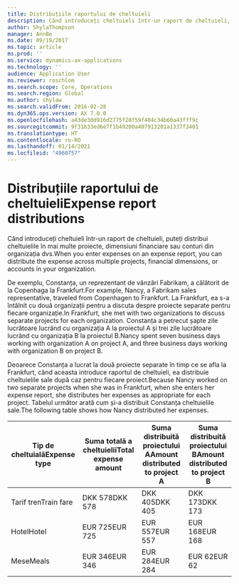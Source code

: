 ```yaml
---
title: Distribuțiile raportului de cheltuieli
description: Când introduceți cheltuieli într-un raport de cheltuieli, puteți distribui cheltuielile în mai multe proiecte, persoane juridice sau conturi din organizația dvs.
author: ShylaThompson
manager: AnnBe
ms.date: 09/19/2017
ms.topic: article
ms.prod: ''
ms.service: dynamics-ax-applications
ms.technology: ''
audience: Application User
ms.reviewer: roschlom
ms.search.scope: Core, Operations
ms.search.region: Global
ms.author: shylaw
ms.search.validFrom: 2016-02-28
ms.dyn365.ops.version: AX 7.0.0
ms.openlocfilehash: a43de30d916d2775f28f59f404c34b60a43fff9c
ms.sourcegitcommit: 9f31b33ed6e7f1b49200a407913201a1337f3401
ms.translationtype: HT
ms.contentlocale: ro-RO
ms.lasthandoff: 01/14/2021
ms.locfileid: "4960757"
---
```

# <a name="expense-report-distributions"></a><span data-ttu-id="0e925-103">Distribuțiile raportului de cheltuieli</span><span class="sxs-lookup"><span data-stu-id="0e925-103">Expense report distributions</span></span>

<span data-ttu-id="0e925-104">Când introduceți cheltuieli într-un raport de cheltuieli, puteți distribui cheltuielile în mai multe proiecte, dimensiuni financiare sau conturi din organizația dvs.</span><span class="sxs-lookup"><span data-stu-id="0e925-104">When you enter expenses on an expense report, you can distribute the expense across multiple projects, financial dimensions, or accounts in your organization.</span></span>

<span data-ttu-id="0e925-105">De exemplu, Constanța, un reprezentant de vânzări Fabrikam, a călătorit de la Copenhaga la Frankfurt.</span><span class="sxs-lookup"><span data-stu-id="0e925-105">For example, Nancy, a Fabrikam sales representative, traveled from Copenhagen to Frankfurt.</span></span> <span data-ttu-id="0e925-106">La Frankfurt, ea s-a întâlnit cu două organizații pentru a discuta despre proiecte separate pentru fiecare organizație.</span><span class="sxs-lookup"><span data-stu-id="0e925-106">In Frankfurt, she met with two organizations to discuss separate projects for each organization.</span></span> <span data-ttu-id="0e925-107">Constanța a petrecut șapte zile lucrătoare lucrând cu organizația A la proiectul A și trei zile lucrătoare lucrând cu organizația B la proiectul B.</span><span class="sxs-lookup"><span data-stu-id="0e925-107">Nancy spent seven business days working with organization A on project A, and three business days working with organization B on project B.</span></span>

<span data-ttu-id="0e925-108">Deoarece Constanța a lucrat la două proiecte separate în timp ce se afla la Frankfurt, când aceasta introduce raportul de cheltuieli, ea distribuie cheltuielile sale după caz pentru fiecare proiect.</span><span class="sxs-lookup"><span data-stu-id="0e925-108">Because Nancy worked on two separate projects when she was in Frankfurt, when she enters her expense report, she distributes her expenses as appropriate for each project.</span></span> <span data-ttu-id="0e925-109">Tabelul următor arată cum și-a distribuit Constanța cheltuielile sale.</span><span class="sxs-lookup"><span data-stu-id="0e925-109">The following table shows how Nancy distributed her expenses.</span></span>


| <span data-ttu-id="0e925-110">Tip de cheltuială</span><span class="sxs-lookup"><span data-stu-id="0e925-110">Expense type</span></span> | <span data-ttu-id="0e925-111">Suma totală a cheltuielii</span><span class="sxs-lookup"><span data-stu-id="0e925-111">Total expense amount</span></span>|<span data-ttu-id="0e925-112">Suma distribuită proiectului A</span><span class="sxs-lookup"><span data-stu-id="0e925-112">Amount distributed to project A</span></span>| <span data-ttu-id="0e925-113">Suma distribuită proiectului B</span><span class="sxs-lookup"><span data-stu-id="0e925-113">Amount distributed to project B</span></span> |
|--------------|---------------------|-------------------------------|---------------------------------|
|<span data-ttu-id="0e925-114">Tarif tren</span><span class="sxs-lookup"><span data-stu-id="0e925-114">Train fare</span></span>   |<span data-ttu-id="0e925-115">DKK 578</span><span class="sxs-lookup"><span data-stu-id="0e925-115">DKK 578</span></span>              |<span data-ttu-id="0e925-116">DKK 405</span><span class="sxs-lookup"><span data-stu-id="0e925-116">DKK 405</span></span>                        |<span data-ttu-id="0e925-117">DKK 173</span><span class="sxs-lookup"><span data-stu-id="0e925-117">DKK 173</span></span>                          |
|<span data-ttu-id="0e925-118">Hotel</span><span class="sxs-lookup"><span data-stu-id="0e925-118">Hotel</span></span>         |<span data-ttu-id="0e925-119">EUR 725</span><span class="sxs-lookup"><span data-stu-id="0e925-119">EUR 725</span></span>              |<span data-ttu-id="0e925-120">EUR 557</span><span class="sxs-lookup"><span data-stu-id="0e925-120">EUR 557</span></span>                        |<span data-ttu-id="0e925-121">EUR 168</span><span class="sxs-lookup"><span data-stu-id="0e925-121">EUR 168</span></span>                          |
|<span data-ttu-id="0e925-122">Mese</span><span class="sxs-lookup"><span data-stu-id="0e925-122">Meals</span></span>         |<span data-ttu-id="0e925-123">EUR 346</span><span class="sxs-lookup"><span data-stu-id="0e925-123">EUR 346</span></span>              |<span data-ttu-id="0e925-124">EUR 284</span><span class="sxs-lookup"><span data-stu-id="0e925-124">EUR 284</span></span>                        |<span data-ttu-id="0e925-125">EUR 62</span><span class="sxs-lookup"><span data-stu-id="0e925-125">EUR 62</span></span>                           |

